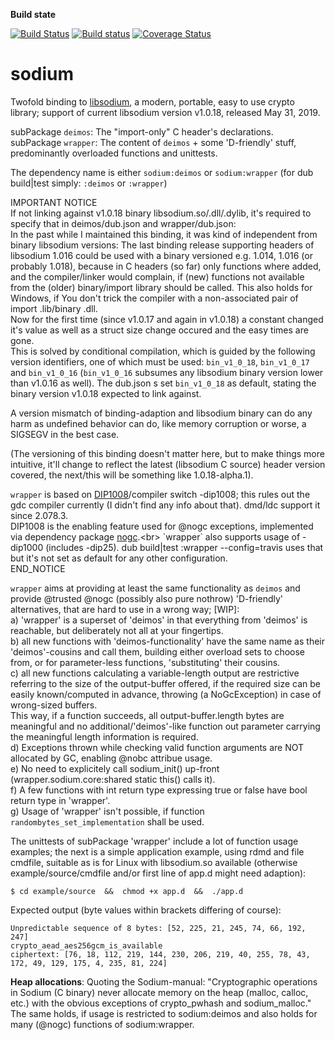 **Build state**

[![Build Status](https://travis-ci.org/carblue/sodium.svg?branch=master)](https://travis-ci.org/carblue/sodium)
[![Build status](https://ci.appveyor.com/api/projects/status/2k14jpgh2grshq13/branch/master?svg=true)](https://ci.appveyor.com/project/carblue/sodium/branch/master)
[![Coverage Status](https://coveralls.io/repos/github/carblue/sodium/badge.svg?branch=master)](https://coveralls.io/github/carblue/sodium?branch=master)

# sodium

Twofold binding to [libsodium](https://libsodium.org "https://libsodium.org"), a modern, portable, easy to use crypto library; support of current libsodium version v1.0.18, released  May 31, 2019.

subPackage `deimos`:  The "import-only" C header's declarations.<br>
subPackage `wrapper`: The content of `deimos` + some 'D-friendly' stuff, predominantly overloaded functions and unittests.

The dependency name is either `sodium:deimos` or `sodium:wrapper` (for dub build|test simply: `:deimos` or `:wrapper`)

IMPORTANT NOTICE<br>
If not linking against v1.0.18 binary libsodium.so/.dll/.dylib, it's required to specify that in deimos/dub.json and wrapper/dub.json:<br>
In the past while I maintained this binding, it was kind of independent from binary libsodium versions: The last binding release supporting headers of libsodium 1.016 could be used with a binary versioned e.g. 1.014, 1.016 (or probably 1.018), because in C headers (so far) only functions where added, and the compiler/linker would complain, if (new) functions not available from the (older) binary/import library should be called. This also holds for Windows, if You don't trick the compiler with a non-associated pair of import .lib/binary .dll.<br>
Now for the first time (since v1.0.17 and again in v1.0.18) a constant changed it's value  as well as a struct size change occured and the easy times are gone.<br>
This is solved by conditional compilation, which is guided by the following version identifiers, one of which must be used: `bin_v1_0_18`, `bin_v1_0_17` and `bin_v1_0_16` (`bin_v1_0_16` subsumes any libsodium binary version lower than v1.0.16 as well). The dub.json s set `bin_v1_0_18` as default, stating the binary version v1.0.18 expected to link against.

A version mismatch of binding-adaption and libsodium binary can do any harm as undefined behavior can do, like memory corruption or worse, a SIGSEGV in the best case.

(The versioning of this binding doesn't matter here, but to make things more intuitive, it'll change to reflect the latest (libsodium C source) header version covered, the next/this will be something like 1.0.18-alpha.1).<br>


`wrapper` is based on [DIP1008](https://github.com/dlang/DIPs/blob/master/DIPs/DIP1008.md "https://github.com/dlang/DIPs/blob/master/DIPs/DIP1008.md")/compiler switch -dip1008; this rules out the gdc compiler currently (I didn't find any info about that). dmd/ldc support it since 2.078.3.<br>
DIP1008 is the enabling feature used for @nogc exceptions, implemented via dependency package [nogc](https://code.dlang.org/packages/nogc "https://code.dlang.org/packages/nogc").<br>
`wrapper` also supports usage of -dip1000 (includes -dip25). dub build|test :wrapper --config=travis uses that but it's not set as default for any other configuration.<br>
END_NOTICE

`wrapper` aims at providing at least the same functionality as `deimos` and provide @trusted @nogc (possibly also pure nothrow) 'D-friendly' alternatives, that are hard to use in a wrong way; [WIP]:<br>
a) 'wrapper' is a superset of 'deimos' in that everything from 'deimos' is reachable, but deliberately not all at your fingertips.<br>
b) all new functions with 'deimos-functionality' have the same name as their 'deimos'-cousins and call them, building either overload sets to choose from, or for parameter-less functions, 'substituting' their cousins.<br>
c) all new functions calculating a variable-length output are restrictive referring to the size of the output-buffer offered, if the required size can be easily known/computed in advance, throwing (a NoGcException) in case of wrong-sized buffers.<br>
   This way, if a function succeeds, all output-buffer.length bytes are meaningful and no additional/'deimos'-like function out parameter carrying the meaningful length information is required.<br>
d) Exceptions thrown while checking valid function arguments are NOT allocated by GC, enabling @nobc attribue usage.<br>
e) No need to explicitely call sodium_init() up-front (wrapper.sodium.core:shared static this() calls it).<br>
f) A few functions with int return type expressing true or false have bool return type in 'wrapper'.<br>
g) Usage of 'wrapper' isn't possible, if function `randombytes_set_implementation` shall be used.

The unittests of subPackage 'wrapper' include a lot of function usage examples; the next is a simple application example, using rdmd and file cmdfile,
suitable as is for Linux with libsodium.so available (otherwise example/source/cmdfile and/or first line of app.d might need adaption):<br>

`$ cd example/source  &&  chmod +x app.d  &&  ./app.d`

Expected output (byte values within brackets differing of course):<br>

```
Unpredictable sequence of 8 bytes: [52, 225, 21, 245, 74, 66, 192, 247]
crypto_aead_aes256gcm_is_available
ciphertext: [76, 18, 112, 219, 144, 230, 206, 219, 40, 255, 78, 43, 172, 49, 129, 175, 4, 235, 81, 224]
```


**Heap allocations**:
Quoting the Sodium-manual: "Cryptographic operations in Sodium (C binary) never allocate memory on the heap (malloc, calloc, etc.) with the obvious exceptions of crypto_pwhash and sodium_malloc."<br>
The same holds, if usage is restricted to sodium:deimos  and also holds for many (@nogc) functions of sodium:wrapper.<br>
